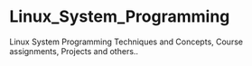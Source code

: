 # Linux_System_Programming
Linux System Programming Techniques and Concepts, Course assignments, Projects and others..
